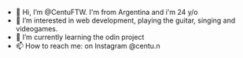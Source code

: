 - 👋 Hi, I’m @CentuFTW. I'm from Argentina and i'm 24 y/o
- 👀 I’m interested in web development, playing the guitar, singing and videogames.
- 🌱 I’m currently learning the odin project
- 📫 How to reach me: on Instagram @centu.n

<!---
CentuFTW/CentuFTW is a ✨ special ✨ repository because its `README.md` (this file) appears on your GitHub profile.
You can click the Preview link to take a look at your changes.
--->
